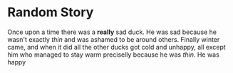 # Random Story
Once upon a time there was a **really** sad duck. He was sad because he wasn't exactly *thin* and  was ashamed to be around others. Finally winter came, and when it did all the other ducks got cold and unhappy, all except him who managed to stay warm preciselly because he was *thin*. He was happy
